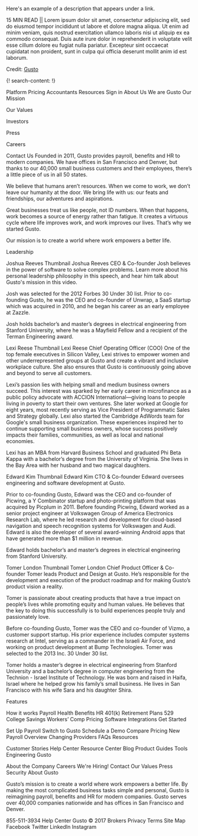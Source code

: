 Here's an example of a description that appears under a link.

15 MIN READ || Lorem ipsum dolor sit amet, consectetur adipiscing elit, sed do eiusmod tempor incididunt ut labore et dolore magna aliqua. Ut enim ad minim veniam, quis nostrud exercitation ullamco laboris nisi ut aliquip ex ea commodo consequat. Duis aute irure dolor in reprehenderit in voluptate velit esse cillum dolore eu fugiat nulla pariatur. Excepteur sint occaecat cupidatat non proident, sunt in culpa qui officia deserunt mollit anim id est laborum.

Credit: [Gusto](https://gusto.com/)


{! search-content: !}

Platform 
Pricing
Accountants 
Resources 
Sign in
About Us
We are Gusto
Our Mission
 
Our Values
 
Investors
 
Press
 
Careers
 
Contact Us
Founded in 2011, Gusto provides payroll, benefits and HR to modern companies. We have offices in San Francisco and Denver, but thanks to our 40,000 small business customers and their employees, there’s a little piece of us in all 50 states.

We believe that humans aren’t resources. When we come to work, we don’t leave our humanity at the door. We bring life with us: our feats and friendships, our adventures and aspirations.

Great businesses treat us like people, not ID numbers. When that happens, work becomes a source of energy rather than fatigue. It creates a virtuous cycle where life improves work, and work improves our lives. That’s why we started Gusto.

Our mission is to create a world where work empowers a better life.

Leadership

Joshua Reeves Thumbnail
Joshua Reeves
CEO & Co-founder
Josh believes in the power of software to solve complex problems. Learn more about his personal leadership philosophy in this speech, and hear him talk about Gusto's mission in this video.

Josh was selected for the 2012 Forbes 30 Under 30 list. Prior to co-founding Gusto, he was the CEO and co-founder of Unwrap, a SaaS startup which was acquired in 2010, and he began his career as an early employee at Zazzle.

Josh holds bachelor’s and master’s degrees in electrical engineering from Stanford University, where he was a Mayfield Fellow and a recipient of the Terman Engineering award.

Lexi Reese Thumbnail
Lexi Reese
Chief Operating Officer (COO)
One of the top female executives in Silicon Valley, Lexi strives to empower women and other underrepresented groups at Gusto and create a vibrant and inclusive workplace culture. She also ensures that Gusto is continuously going above and beyond to serve all customers.

Lexi’s passion lies with helping small and medium business owners succeed. This interest was sparked by her early career in microfinance as a public policy advocate with ACCION International—giving loans to people living in poverty to start their own ventures. She later worked at Google for eight years, most recently serving as Vice President of Programmatic Sales and Strategy globally. Lexi also started the Cambridge AdWords team for Google's small business organization. These experiences inspired her to continue supporting small business owners, whose success positively impacts their families, communities, as well as local and national economies.

Lexi has an MBA from Harvard Business School and graduated Phi Beta Kappa with a bachelor’s degree from the University of Virginia. She lives in the Bay Area with her husband and two magical daughters.

Edward Kim Thumbnail
Edward Kim
CTO & Co-founder
Edward oversees engineering and software development at Gusto.

Prior to co-founding Gusto, Edward was the CEO and co-founder of Picwing, a Y Combinator startup and photo-printing platform that was acquired by Picplum in 2011. Before founding Picwing, Edward worked as a senior project engineer at Volkswagen Group of America Electronics Research Lab, where he led research and development for cloud-based navigation and speech recognition systems for Volkswagen and Audi. Edward is also the developer of several award-winning Android apps that have generated more than $1 million in revenue.

Edward holds bachelor’s and master’s degrees in electrical engineering from Stanford University.

Tomer London Thumbnail
Tomer London
Chief Product Officer & Co-founder
Tomer leads Product and Design at Gusto. He’s responsible for the development and execution of the product roadmap and for making Gusto’s product vision a reality.

Tomer is passionate about creating products that have a true impact on people’s lives while promoting equity and human values. He believes that the key to doing this successfully is to build experiences people truly and passionately love.

Before co-founding Gusto, Tomer was the CEO and co-founder of Vizmo, a customer support startup. His prior experience includes computer systems research at Intel, serving as a commander in the Israeli Air Force, and working on product development at Bump Technologies. Tomer was selected to the 2013 Inc. 30 Under 30 list.

Tomer holds a master’s degree in electrical engineering from Stanford University and a bachelor’s degree in computer engineering from the Technion - Israel Institute of Technology. He was born and raised in Haifa, Israel where he helped grow his family’s small business. He lives in San Francisco with his wife Sara and his daughter Shira.

Features

How it works
Payroll
Health Benefits
HR
401(k) Retirement Plans
529 College Savings
Workers’ Comp
Pricing
Software Integrations
Get Started

Set Up Payroll
Switch to Gusto
Schedule a Demo
Compare Pricing
New Payroll Overview
Changing Providers
FAQs
Resources

Customer Stories
Help Center
Resource Center
Blog
Product Guides
Tools
Engineering
Gusto

About the Company
Careers We're Hiring!
Contact
Our Values
Press
Security
About Gusto

Gusto’s mission is to create a world where work empowers a better life. By making the most complicated business tasks simple and personal, Gusto is reimagining payroll, benefits and HR for modern companies. Gusto serves over 40,000 companies nationwide and has offices in San Francisco and Denver.

 855-511-3934  Help Center
Gusto © 2017
 Brokers  Privacy  Terms  Site Map
 Facebook
 Twitter
 LinkedIn
 Instagram
